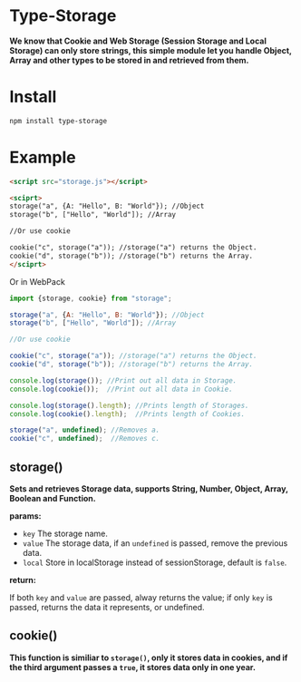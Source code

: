 # Type-Storage

**We know that Cookie and Web Storage (Session Storage and Local Storage) can only store strings, this simple module let you handle Object, Array and other types to be stored in and retrieved from them.**

# Install

```sh
npm install type-storage
```

# Example

```html
<script src="storage.js"></script>

<sciprt>
storage("a", {A: "Hello", B: "World"}); //Object
storage("b", ["Hello", "World"]); //Array

//Or use cookie

cookie("c", storage("a")); //storage("a") returns the Object.
cookie("d", storage("b")); //storage("b") returns the Array.
</sciprt>
```

Or in WebPack

```javascript
import {storage, cookie} from "storage";

storage("a", {A: "Hello", B: "World"}); //Object
storage("b", ["Hello", "World"]); //Array

//Or use cookie

cookie("c", storage("a")); //storage("a") returns the Object.
cookie("d", storage("b")); //storage("b") returns the Array.

console.log(storage()); //Print out all data in Storage.
console.log(cookie());  //Print out all data in Cookie.

console.log(storage().length); //Prints length of Storages.
console.log(cookie().length);  //Prints length of Cookies.

storage("a", undefined); //Removes a.
cookie("c", undefined);  //Removes c.
```

## storage()

**Sets and retrieves Storage data, supports String, Number, Object, Array, Boolean and Function.**

**params:**

- `key` The storage name.
- `value` The storage data, if an `undefined` is passed, remove the previous data.
- `local` Store in localStorage instead of sessionStorage, default is `false`.

**return:**

If both `key` and `value` are passed, alway returns the value;
if only `key` is passed, returns the data it represents, or undefined.

## cookie()

**This function is similiar to `storage()`, only it stores data in cookies, and if the third argument passes a `true`, it stores data only in one year.**
